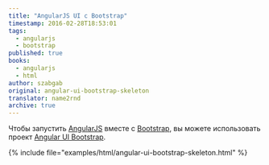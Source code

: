 ```yaml
---
title: "AngularJS UI с Bootstrap"
timestamp: 2016-02-28T18:53:01
tags:
  - angularjs
  - bootstrap
published: true
books:
  - angularjs
  - html
author: szabgab
original: angular-ui-bootstrap-skeleton
translator: name2rnd
archive: true
---
```



Чтобы запустить [AngularJS](https://angularjs.org/) вместе с [Bootstrap](http://getbootstrap.com/), вы можете
использовать проект [Angular UI Bootstrap](https://angular-ui.github.io/bootstrap/).


{% include file="examples/html/angular-ui-bootstrap-skeleton.html" %}


